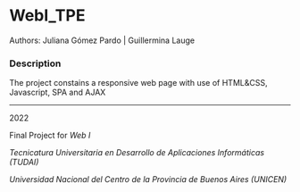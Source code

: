 # WebI_TPE

Authors: Juliana Gómez Pardo  |  Guillermina Lauge

### Description
The project constains a responsive web page with use of HTML&CSS, Javascript, SPA and AJAX






-----------------------------------------
2022

Final Project for
*Web I* 

*Tecnicatura Universitaria en Desarrollo de Aplicaciones Informáticas (TUDAI)*

*Universidad Nacional del Centro de la Provincia de Buenos Aires (UNICEN)* 

